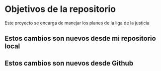 # Objetivos de la repositorio

Este proyecto se encarga de manejar los planes de la liga de la justicia


## Estos cambios son nuevos desde mi repositorio local

## Estos cambios son nuevos desde Github
